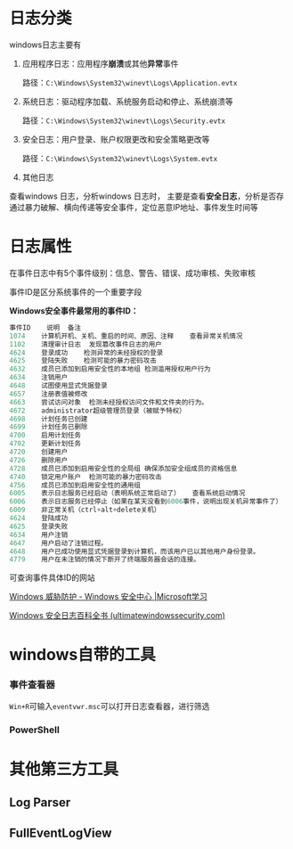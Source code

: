 # 日志分类

windows日志主要有

1. 应用程序日志：应用程序**崩溃**或其他**异常**事件

   路径：`C:\Windows\System32\winevt\Logs\Application.evtx`

2. 系统日志：驱动程序加载、系统服务启动和停止、系统崩溃等

   路径：`C:\Windows\System32\winevt\Logs\Security.evtx`

3. 安全日志：用户登录、账户权限更改和安全策略更改等

   路径：`C:\Windows\System32\winevt\Logs\System.evtx`

4. 其他日志

查看windows 日志，分析windows 日志时， 主要是查看**安全日志**，分析是否存通过暴力破解、横向传递等安全事件，定位恶意IP地址、事件发生时间等

# 日志属性

在事件日志中有5个事件级别：信息、警告、错误、成功审核、失败审核

事件ID是区分系统事件的一个重要字段

**Windows安全事件最常用的事件ID：**

```c
事件ID	说明	备注
1074	计算机开机、关机、重启的时间、原因、注释	查看异常关机情况
1102	清理审计日志	发现篡改事件日志的用户
4624	登录成功	检测异常的未经授权的登录
4625	登陆失败	检测可能的暴力密码攻击
4632	成员已添加到启用安全性的本地组	检测滥用授权用户行为
4634	注销用户	
4648	试图使用显式凭据登录	
4657	注册表值被修改	
4663	尝试访问对象	检测未经授权访问文件和文件夹的行为。
4672	administrator超级管理员登录（被赋予特权）	
4698	计划任务已创建	
4699	计划任务已删除	
4700	启用计划任务	
4702	更新计划任务	
4720	创建用户	
4726	删除用户	
4728	成员已添加到启用安全性的全局组	确保添加安全组成员的资格信息
4740	锁定用户账户	检测可能的暴力密码攻击
4756	成员已添加到启用安全性的通用组	
6005	表示日志服务已经启动（表明系统正常启动了）	查看系统启动情况
6006	表示日志服务已经停止（如果在某天没看到6006事件，说明出现关机异常事件了）	查看异常关机情况
6009	非正常关机（ctrl+alt+delete关机）	
4624	登陆成功
4625	登录失败
4634	用户注销
4647	用户启动了注销过程。
4648	用户已成功使用显式凭据登录到计算机，而该用户已以其他用户身份登录。
4779	用户在未注销的情况下断开了终端服务器会话的连接。
```

可查询事件具体ID的网站

[Windows 威胁防护 - Windows 安全中心 |Microsoft学习](https://learn.microsoft.com/en-us/windows/security/threat-protection/)

[Windows 安全日志百科全书 (ultimatewindowssecurity.com)](https://www.ultimatewindowssecurity.com/securitylog/encyclopedia/default.aspx?i=j)

# windows自带的工具

### 事件查看器

`Win+R`可输入`eventvwr.msc`可以打开日志查看器，进行筛选

### PowerShell

# 其他第三方工具

## Log Parser

## FullEventLogView

